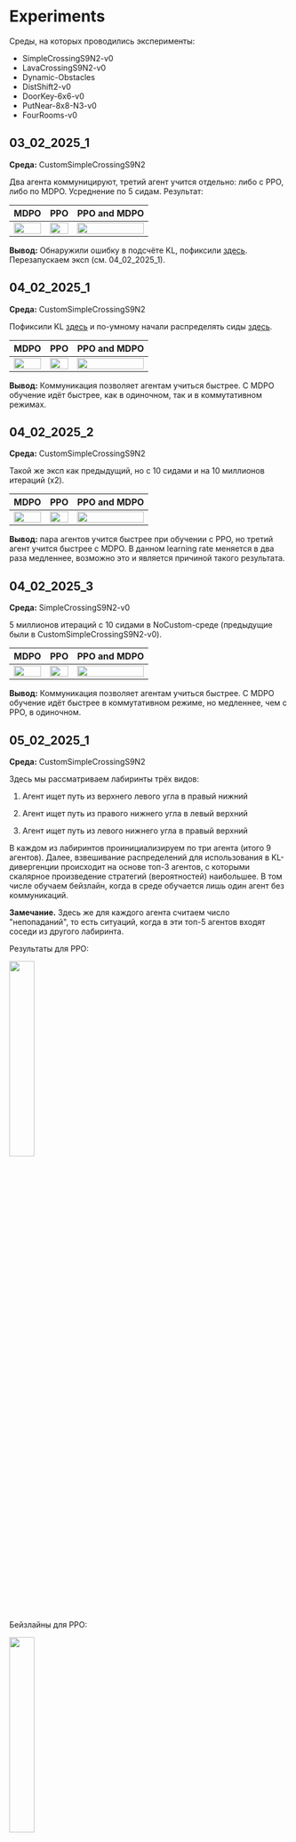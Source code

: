 # Experiments

Среды, на которых проводились эксперименты:

- SimpleCrossingS9N2-v0
- LavaCrossingS9N2-v0
- Dynamic-Obstacles
- DistShift2-v0
- DoorKey-6x6-v0
- PutNear-8x8-N3-v0
- FourRooms-v0

## 03_02_2025_1

**Среда:** CustomSimpleCrossingS9N2

Два агента коммуницируют, третий агент учится отдельно: либо с PPO, либо по MDPO. Усреднение по 5 сидам. Результат:

| MDPO  | PPO | PPO and MDPO |
|:-------------:|:-------------:|:-------------:|
| <img src="03_02_2025_1/mdpo.png" width="100%">  | <img src="03_02_2025_1/ppo.png" width="100%">  | <img src="03_02_2025_1/ppo_mdpo.png" width="100%">  |


**Вывод:** Обнаружили ошибку в подсчёте KL, пофиксили [здесь](https://github.com/RLHF-And-Friends/FedRL/commit/a42e06d3b850032b899a786ddbaa7c8bf9ed3496). Перезапускаем эксп (см. 04_02_2025_1).

## 04_02_2025_1

**Среда:** CustomSimpleCrossingS9N2

Пофиксили KL [здесь](https://github.com/RLHF-And-Friends/FedRL/commit/a42e06d3b850032b899a786ddbaa7c8bf9ed3496) и по-умному начали распределять сиды [здесь](https://github.com/RLHF-And-Friends/FedRL/commit/5e3a7ea9ce056bab3cc244c85e35ecf2488758c3).

| MDPO  | PPO | PPO and MDPO |
|:-------------:|:-------------:|:-------------:|
| <img src="04_02_2025_1/mdpo.png" width="100%">  | <img src="04_02_2025_1/ppo.png" width="100%">  | <img src="04_02_2025_1/ppo_mdpo.png" width="100%">  |


**Вывод:** Коммуникация позволяет агентам учиться быстрее. С MDPO обучение идёт быстрее, как в одиночном, так и в коммутативном режимах.

## 04_02_2025_2

**Среда:** CustomSimpleCrossingS9N2

Такой же эксп как предыдущий, но с 10 сидами и на 10 миллионов итераций (x2).

| MDPO  | PPO | PPO and MDPO |
|:-------------:|:-------------:|:-------------:|
| <img src="04_02_2025_2/mdpo.png" width="100%">  | <img src="04_02_2025_2/ppo.png" width="100%">  | <img src="04_02_2025_2/ppo_mdpo.png" width="100%">  |



**Вывод:** пара агентов учится быстрее при обучении с PPO, но третий агент учится быстрее с MDPO. В данном learning rate меняется в два раза медленнее, возможно это и является причиной такого результата.

## 04_02_2025_3

**Среда:** SimpleCrossingS9N2-v0

5 миллионов итераций с 10 сидами в NoCustom-среде (предыдущие были в CustomSimpleCrossingS9N2-v0).

| MDPO  | PPO | PPO and MDPO |
|:-------------:|:-------------:|:-------------:|
| <img src="04_02_2025_3/mdpo.png" width="100%">  | <img src="04_02_2025_3/ppo.png" width="100%">  | <img src="04_02_2025_3/ppo_mdpo.png" width="100%">  |


**Вывод:** Коммуникация позволяет агентам учиться быстрее. С MDPO обучение идёт быстрее в коммутативном режиме, но медленнее, чем с PPO, в одиночном.

## 05_02_2025_1

**Среда:** CustomSimpleCrossingS9N2

Здесь мы рассматриваем лабиринты трёх видов:

1. Агент ищет путь из верхнего левого угла в правый нижний

2. Агент ищет путь из правого нижнего угла в левый верхний

3. Агент ищет путь из левого нижнего угла в правый верхний

В каждом из лабиринтов проинициализируем по три агента (итого 9 агентов). Далее, взвешивание распределений для использования в KL-дивергенции происходит на основе топ-3 агентов, с которыми скалярное произведение стратегий (вероятностей) наибольшее. В том числе обучаем бейзлайн, когда в среде обучается лишь один агент без коммуникаций.

**Замечание.** Здесь же для каждого агента считаем число "непопаданий", то есть ситуаций, когда в эти топ-5 агентов входят соседи из другого лабиринта.

Результаты для PPO:

<img src="05_02_2025_1/ppo.png" width="30%">

Бейзлайны для PPO:

<img src="05_02_2025_1/ppo_baselines.png" width="30%">

**Вывод:** первая и третья группы учатся быстрее в single-режиме, чем с выбором top-3 соседей. В то же время агент из второй группы (правый нижний угол -> левый верхний) почти не учится. 

Результаты для MDPO:

<img src="05_02_2025_1/mdpo.png" width="30%">

Бейзлайны для MDPO:

<img src="05_02_2025_1/mdpo_baselines.png" width="30%">

**Вывод:** первая и третья группы учатся быстрее в федеративном постановке (с выбором top-3 соседей), чем в single-режиме. В то же время агент из второй группы (правый нижний угол -> левый верхний) почти не учится в single-режиме, однако в федеративной постановке вторая группа учится, но хуже, чем первая и третья группы.

Бейзлайны на одном графике:

<img src="05_02_2025_1/ppo_mdpo_baselines.png" width="30%">

**Вывод:** в бейзлайнах PPO и MDPO агент из второй группы не учится, а для агентов из первой и третьей группы бейзлайны учатся быстрее с PPO.


## 05_02_2025_2

**Среда:** CustomSimpleCrossingS9N2

Такой же сетап как выше (05_02_2025_1), но взвешиваем только агентов из того же лабиринта на основе их среднего reward'а на момент последней коммуникации. В том числе обучаем бейзлайн, когда в среде обучается лишь один агент без коммуникаций.

| MDPO  | PPO | PPO and MDPO |
|:-------------:|:-------------:|:-------------:|
| <img src="05_02_2025_2/mdpo.png" width="100%">  | <img src="05_02_2025_2/ppo.png" width="100%">  | <img src="05_02_2025_2/ppo_mdpo.png" width="100%">  |


Видим, что для MDPO и PPO бейзлайны (отдельно обучающиеся агенты) показывают результат хуже, чем в федеративном сетапе. Более того, с MDPO обучение идёт быстрее.

Бейзлайны на одном графике:

<img src="05_02_2025_2/ppo_mdpo_baselines.png" width="30%">

Таким образом, MDPO сначала обгоняет PPO, но потом сильно уступает.

## 10_02_2025_1

**Среда:** CustomSimpleCrossingS9N2

Запускаем обучение бейзлайна с различными коэффициентами регуляризации перед KL-термом. (сетка от 0.0 до 1.0 с шагом 0.2).

Результаты для PPO:

<img src="10_02_2025_1/ppo.png" width="30%">

То есть для PPO бейзлайн учится лучше всего с коэффициентами 0.4, 0.6 и 0.8 перед KL-термом.

Результаты для MDPO:

<img src="10_02_2025_1/mdpo.png" width="30%">

Для MDPO бейзлайн учится лучше с коэффициентами 0.4, 0.6 и 1.0 перед KL-термом.

Сравним лучшие результаты PPO и MDPO:

<img src="10_02_2025_1/ppo_mdpo_best_three.png" width="30%">

Таким образом, топ бейзлайнов с MDPO учатся лучше, чем топ бейзлайнов с PPO.

## 13_02_2025_1

**Среда:** CustomSimpleCrossingS9N2

Такой же сетап как 05_02_2025_1, но с 12 агентами (добавили ещё один угол).


Результаты для MDPO:


Результаты для PPO:


## 20_02_2025_1

**Среда:** CustomLavaCrossingS9N2

Такой же сетап как 05_02_2025_2, но в среде с лавой, а не обычными стенками. В том числе обучаем бейзлайн, когда в среде обучается лишь один агент без коммуникаций.


| MDPO  | PPO | PPO and MDPO |
|:-------------:|:-------------:|:-------------:|
| <img src="20_02_2025_1/mdpo.png" width="100%">  | <img src="20_02_2025_1/ppo.png" width="100%">  | <img src="20_02_2025_1/ppo_mdpo.png" width="100%">  |


## 23_02_2025_1

**Среда:** CustomLavaCrossingS9N2

Такой же сетап как 20_02_2025_1, но с 3 агентами.

Результаты для MDPO и PPO на одном графике:

<img src="23_02_2025_1/ppo_mdpo.png" width="30%">


## 23_02_2025_2

**Среда:** CustomLavaCrossingS9N2

Такой же сетап как 20_02_2025_1, но с 6 агентами.

Результаты для MDPO и PPO на одном графике:

<img src="23_02_2025_2/ppo_mdpo.png" width="30%">

## 24_02_2025_1

**Среда:** PutNear-8x8-N3-v0

Такой же сетап как 20_02_2025_1, но с 3 агентами и в среде "MiniGrid-PutNear-8x8-N3-v0" с коэффициентом регуляризации 0.4 для MDPO и 0.8 для PPO.

